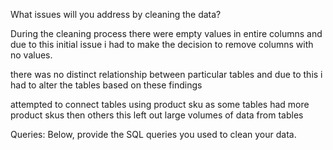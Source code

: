 What issues will you address by cleaning the data?

During the cleaning process there were empty values in entire columns and due to this initial issue i had to make the decision to remove columns with no values.

there was no distinct relationship between particular tables and due to this i had to alter the tables based on these findings

attempted to connect tables using product sku as some tables had more product skus then others this left out large volumes of data from tables



Queries:
Below, provide the SQL queries you used to clean your data.
